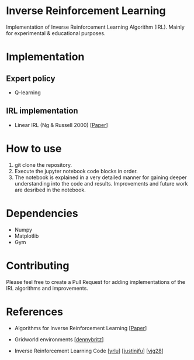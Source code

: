 # Inverse Reinforcement Learning

Implementation of Inverse Reinforcement Learning Algorithm (IRL). Mainly for experimental & educational purposes.

# Implementation

## Expert policy

- Q-learning

## IRL implementation

- Linear IRL (Ng & Russell 2000) [[Paper](https://ai.stanford.edu/~ang/papers/icml00-irl.pdf)]

# How to use

1. git clone the repository.
2. Execute the jupyter notebook code blocks in order.
3. The notebook is explained in a very detailed manner for gaining deeper understanding into the code and results. Improvements and future work are desribed in the notebook.

# Dependencies

- Numpy
- Matplotlib
- Gym

# Contributing

Please feel free to create a Pull Request for adding implementations of the IRL algorithms and improvements.

# References

- Algorithms for Inverse Reinforcement Learning [[Paper](https://ai.stanford.edu/~ang/papers/icml00-irl.pdf)]

* Gridworld environments [[dennybritz](https://github.com/dennybritz/reinforcement-learning)]

* Inverse Reinforcement Learning Code [[yrlu](https://github.com/yrlu/irl-imitation)] [[justinjfu](https://github.com/justinjfu/inverse_rl)] [[vjg28](https://github.com/vjg28/Linear-Inverse-RL-algorithms)]

